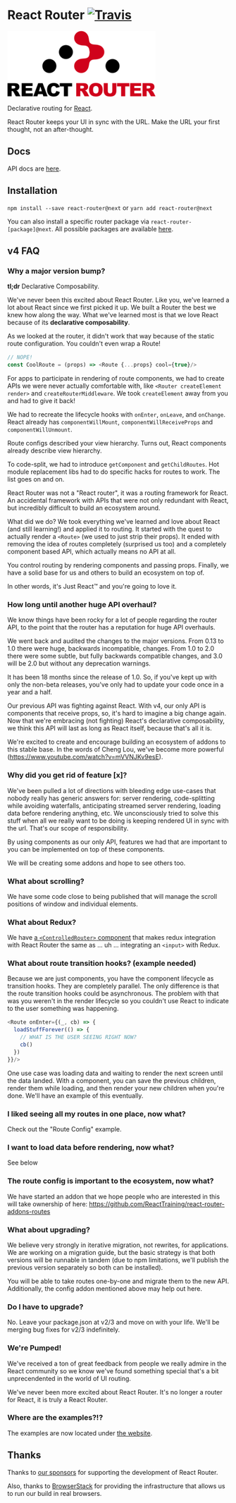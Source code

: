 # React Router [![Travis][build-badge]][build]

[build-badge]: https://img.shields.io/travis/ReactTraining/react-router/v4.svg?style=flat-square
[build]: https://travis-ci.org/ReactTraining/react-router

<img src="/logo/Vertical@2x.png" height="150"/>

Declarative routing for [React](https://facebook.github.io/react).

React Router keeps your UI in sync with the URL. Make the URL your first thought, not an after-thought.

## Docs

API docs are [here](https://reacttraining.com/react-router/api).

## Installation

`npm install --save react-router@next` or `yarn add react-router@next`

You can also install a specific router package via `react-router-[package]@next`. All possible packages are available [here](https://github.com/ReactTraining/react-router/tree/v4/packages).

## v4 FAQ

### Why a major version bump?

**tl;dr** Declarative Composability.

We've never been this excited about React Router. Like you, we've learned a lot about React since we first picked it up. We built a Router the best we knew how along the way. What we've learned most is that we love React because of its **declarative composability**.

As we looked at the router, it didn't work that way because of the static route configuration. You couldn't even wrap a Route!

```js
// NOPE!
const CoolRoute = (props) => <Route {...props} cool={true}/>
```

For apps to participate in rendering of route components, we had to create APIs we were never actually comfortable with, like `<Router createElement render>` and `createRouterMiddleware`. We took `createElement` away from you and had to give it back!

We had to recreate the lifecycle hooks with `onEnter`, `onLeave`, and `onChange`. React already has `componentWillMount`, `componentWillReceiveProps` and `componentWillUnmount`.

Route configs described your view hierarchy. Turns out, React components already describe view hierarchy.

To code-split, we had to introduce `getComponent` and `getChildRoutes`. Hot module replacement libs had to do specific hacks for routes to work. The list goes on and on.

React Router was not a "React router", it was a routing framework for React. An accidental framework with APIs that were not only redundant with React, but incredibly difficult to build an ecosystem around.

What did we do? We took everything we've learned and love about React (and still learning!) and applied it to routing. It started with the quest to actually render a `<Route>` (we used to just strip their props). It ended with removing the idea of routes completely (surprised us too) and a completely component based API, which actually means no API at all.

You control routing by rendering components and passing props. Finally, we have a solid base for us and others to build an ecosystem on top of.

In other words, it's Just React™ and you're going to love it.

### How long until another huge API overhaul?

We know things have been rocky for a lot of people regarding the router API, to the point that the router has a reputation for huge API overhauls.

We went back and audited the changes to the major versions.  From 0.13 to 1.0 there were huge, backwards incompatible, changes. From 1.0 to 2.0 there were some subtle, but fully backwards compatible changes, and 3.0 will be 2.0 but without any deprecation warnings.

It has been 18 months since the release of 1.0. So, if you've kept up with only the non-beta releases, you've only had to update your code once in a year and a half.

Our previous API was fighting against React. With v4, our only API is components that receive props, so, it's hard to imagine a big change again. Now that we're embracing (not fighting) React's declarative composability, we think this API will last as long as React itself, because that's all it is.

We're excited to create and encourage building an ecosystem of addons to this stable base. In the words of Cheng Lou, we've become more powerful (https://www.youtube.com/watch?v=mVVNJKv9esE).

### Why did you get rid of feature [x]?

We've been pulled a lot of directions with bleeding edge use-cases that nobody really has generic answers for: server rendering, code-splitting while avoiding waterfalls, anticipating streamed server rendering, loading data before rendering anything, etc. We unconsciously tried to solve this stuff when all we really want to be doing is keeping rendered UI in sync
with the url. That's our scope of responsibility.

By using components as our only API, features we had that are important to you can be implemented on top of these components.

We will be creating some addons and hope to see others too.

### What about scrolling?

We have some code close to being published that will manage the scroll positions of window and individual elements.

### What about Redux?

We have [a `<ControlledRouter>` component](https://github.com/ReactTraining/react-router-addons-controlled) that makes redux integration with React Router the same as ... uh ... integrating an `<input>` with Redux.

### What about route transition hooks? (example needed)

Because we are just components, you have the component lifecycle as transition hooks. They are completely parallel. The only difference is that the route transition hooks could be asynchronous. The problem with that was you weren't in the render lifecycle so you couldn't use React to indicate to the user something was happening.

```js
<Route onEnter={(_, cb) => {
  loadStuffForever(() => {
    // WHAT IS THE USER SEEING RIGHT NOW?
    cb()
  })
}}/>
```

One use case was loading data and waiting to render the next screen until the data landed. With a component, you can save the previous children, render them while loading, and then render your new children when you're done. We'll have an example of this eventually.

### I liked seeing all my routes in one place, now what?

Check out the "Route Config" example.

### I want to load data before rendering, now what?

See below

### The route config is important to the ecosystem, now what?

We have started an addon that we hope people who are interested in this will take ownership of here: https://github.com/ReactTraining/react-router-addons-routes

### What about upgrading?

We believe very strongly in iterative migration, not rewrites, for applications. We are working on a migration guide, but the basic strategy is that both versions will be runnable in tandem (due to npm limitations, we'll publish the previous version separately so both can be installed).

You will be able to take routes one-by-one and migrate them to the new API. Additionally, the config addon mentioned above may help out here. 

### Do I have to upgrade?

No. Leave your package.json at v2/3 and move on with your life. We'll be merging bug fixes for v2/3 indefinitely.

### We're Pumped!

We've received a ton of great feedback from people we really admire in the React community so we know we've found something special that's a bit unprecendented in the world of UI routing.

We've never been more excited about React Router. It's no longer a router for React, it is truly a React Router.

### Where are the examples?!?

The examples are now located under [the website](https://reacttraining.com/react-router/examples).

## Thanks

Thanks to [our sponsors](/SPONSORS.md) for supporting the development of React Router.

Also, thanks to [BrowserStack](https://www.browserstack.com/) for providing the infrastructure that allows us to run our build in real browsers.
